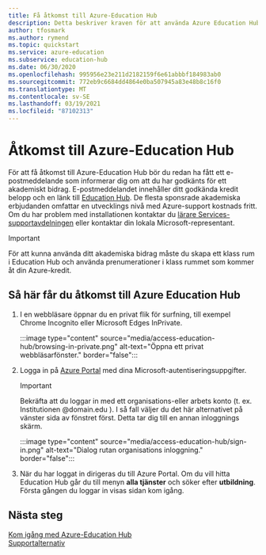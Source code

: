 ```yaml
---
title: Få åtkomst till Azure-Education Hub
description: Detta beskriver kraven för att använda Azure Education Hub.
author: tfosmark
ms.author: rymend
ms.topic: quickstart
ms.service: azure-education
ms.subservice: education-hub
ms.date: 06/30/2020
ms.openlocfilehash: 995956e23e211d2182159f6e61abbbf184983ab0
ms.sourcegitcommit: 772eb9c6684dd4864e0ba507945a83e48b8c16f0
ms.translationtype: MT
ms.contentlocale: sv-SE
ms.lasthandoff: 03/19/2021
ms.locfileid: "87102313"
---
```

# <a name="accessing-the-azure-education-hub"></a>Åtkomst till Azure-Education Hub

För att få åtkomst till Azure-Education Hub bör du redan ha fått ett e-postmeddelande som informerar dig om att du har godkänts för ett akademiskt bidrag. E-postmeddelandet innehåller ditt godkända kredit belopp och en länk till [Education Hub](https://aka.ms/startedu). De flesta sponsrade akademiska erbjudanden omfattar en utvecklings nivå med Azure-support kostnads fritt. Om du har problem med installationen kontaktar du [lärare Services-supportavdelningen](mailto:azuredu@microsoft.com) eller kontaktar din lokala Microsoft-representant.

> [!IMPORTANT]
> För att kunna använda ditt akademiska bidrag måste du skapa ett klass rum i Education Hub och använda prenumerationer i klass rummet som kommer åt din Azure-kredit.

## <a name="how-to-access-the-azure-education-hub"></a>Så här får du åtkomst till Azure Education Hub

1. I en webbläsare öppnar du en privat flik för surfning, till exempel Chrome Incognito eller Microsoft Edges InPrivate.

    :::image type="content" source="media/access-education-hub/browsing-in-private.png" alt-text="Öppna ett privat webbläsarfönster." border="false":::

1. Logga in på [Azure Portal](https://portal.azure.com) med dina Microsoft-autentiseringsuppgifter.

   > [!IMPORTANT]
   > Bekräfta att du loggar in med ett organisations-eller arbets konto (t. ex. Institutionen @domain.edu ). I så fall väljer du det här alternativet på vänster sida av fönstret först. Detta tar dig till en annan inloggnings skärm.

    :::image type="content" source="media/access-education-hub/sign-in.png" alt-text="Dialog rutan organisations inloggning." border="false":::

1. När du har loggat in dirigeras du till Azure Portal. Om du vill hitta Education Hub går du till menyn **alla tjänster** och söker efter **utbildning**.
   Första gången du loggar in visas sidan kom igång.

## <a name="next-steps"></a>Nästa steg

[Kom igång med Azure-Education Hub](get-started-education-hub.md)  
[Supportalternativ](educator-service-desk.md)
